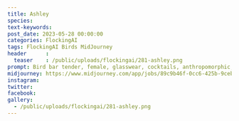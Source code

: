 ```yaml
---
title: Ashley
species: 
text-keywords: 
post_date: 2023-05-28 00:00:00
categories: FlockingAI
tags: FlockingAI Birds MidJourney 
header      :
  teaser    : /public/uploads/flockingai/281-ashley.png
prompt: Bird bar tender, female, glasswear, cocktails, anthropomorphic, Cute, fluffy, adorable, Happy, on a space station, 2000s, intricate, lots of detail
midjourney: https://www.midjourney.com/app/jobs/89c9b46f-0cc6-425b-9ceb-0946c1a2d531
instagram: 
twitter: 
facebook: 
gallery: 
  - /public/uploads/flockingai/281-ashley.png
---
```


